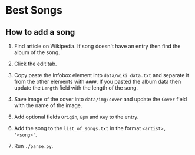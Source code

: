 Best Songs
==========

How to add a song
-----------------

1. Find article on Wikipedia. If song doesn't have an entry then find the album
    of the song.

2. Click the edit tab.

3. Copy paste the Infobox element into `data/wiki_data.txt` and separate it from
    the other elements with `####`. If you pasted the album data then update the
    `Length` field with the length of the song.

4. Save image of the cover into `data/img/cover` and update the `Cover` field
    with the name of the image.

5. Add optional fields `Origin`, `Bpm` and `Key` to the entry.

6. Add the song to the `list_of_songs.txt` in the format `<artist>, '<song>'`.

7. Run `./parse.py`.